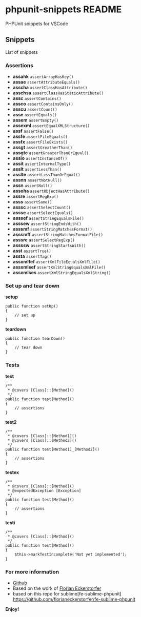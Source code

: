 # phpunit-snippets README

PHPUnit snippets for VSCode

Snippets
--------

List of snippets

### Assertions

- **assahk** `assertArrayHasKey()`
- **assae** `assertAttributeEquals()`
- **asscha** `assertClassHasAttribute()`
- **asschsa** `assertClassHasStaticAttribute()`
- **assc** `assertContains()`
- **assco** `assertContainsOnly()`
- **asscu** `assertCount()`
- **asse** `assertEquals()`
- **assem** `assertEmpty()`
- **assexml** `assertEqualXMLStructure()`
- **assf** `assertFalse()`
- **assfe** `assertFileEquals()`
- **assfx** `assertFileExists()`
- **assgt** `assertGreatherThan()`
- **assgte** `assertGreaterThanOrEqual()`
- **assio** `assertInstanceOf()`
- **assit** `assertInternalType()`
- **asslt** `assertLessThan()`
- **asslte** `assertLessThanOrEqual()`
- **assnn** `assertNotNull()`
- **assn** `assertNull()`
- **assoha** `assertObjectHasAttribute()`
- **assre** `assertRegExp()`
- **asss** `assertSame()`
- **asssc** `assertSelectCount()`
- **assse** `assertSelectEquals()`
- **asssef** `assertStringEqualsFile()`
- **asssew** `assertStringEndsWith()`
- **asssmf** `assertStringMatchesFormat()`
- **asssmff** `assertStringMatchesFormatFile()`
- **asssre** `assertSelectRegExp()`
- **assssw** `assertStringStartsWith()`
- **asst** `assertTrue()`
- **assta** `assertTag()`
- **assxmlfef** `assertXmlFileEqualsXmlFile()`
- **assxmlsef** `assertXmlStringEqualsXmlFile()`
- **assxmlses** `assertXmlStringEqualsXmlString()`

### Set up and tear down

**setup**

	public function setUp()
	{
		// set up
	}

**teardown**

	public function tearDown()
	{
		// tear down
	}

### Tests

**test**

	/**
	 * @covers [Class]::[Method]()
	 */
	public function test[Method]()
	{
		// assertions
	}

**test2**

	/**
	 * @covers [Class]::[Method1]()
	 * @covers [Class]::[Method2]()
	 */
	public function test[Method1]_[Method2]()
	{
		// assertions
	}

**testex**

	/**
	 * @covers [Class]::[Method]()
	 * @expectedException [Exception]
	 */
	public function test[Method]()
	{
		// assertions
	}

**testi**

	/**
	 * @covers [Class]::[Method]()
	 */
	public function test[Method]()
	{
	    $this->markTestIncomplete('Not yet implemented');
	}


### For more information
* [Github](https://github.com/securingsincity/vs-code-phpunit-snippets)
* Based on the work of [Florian Eckerstorfer](http://florianeckerstorfer.com)  
* based on this repo for sublime[fe-sublime-phpunit] https://github.com/florianeckerstorfer/fe-sublime-phpunit

**Enjoy!**
